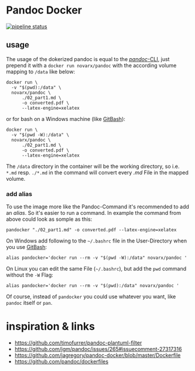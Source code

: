 # Pandoc Docker
[![pipeline status](https://gitlab.com/novarx/pandoc/badges/master/pipeline.svg)](https://gitlab.com/novarx/pandoc/-/commits/master)

## usage
The usage of the dokerized pandoc is equal to the [_pandoc_-CLI](https://pandoc.org/MANUAL.html), just prepend it with a
`docker run novarx/pandoc` with the according volume mapping to `/data` like below: 

```shell script
docker run \
  -v "$(pwd):/data" \
  novarx/pandoc \
      ./02_part1.md \
      -o converted.pdf \
      --latex-engine=xelatex
```

or for bash on a Windows machine (like [GitBash](https://gitforwindows.org#bash)):

```shell script
docker run \
  -v "$(pwd -W):/data" \
  novarx/pandoc \
      ./02_part1.md \
      -o converted.pdf \
      --latex-engine=xelatex
```

The `/data` directory in the container will be the working directory, so i.e. `*.md` resp. `./*.md` in the command
will convert every _.md_ File in the mapped volume. 


### add alias

To use the image more like the Pandoc-Command it's recommended to add an _alias_. So it's easier to run a command.
In example the command from above could look as somple as this:

```shell script
pandocker "./02_part1.md" -o converted.pdf --latex-engine=xelatex
```

On Windows add following to the `~/.bashrc` file in the User-Directory when you use [GitBash](https://gitforwindows.org#bash):

```shell script
alias pandocker='docker run --rm -v "$(pwd -W):/data" novarx/pandoc '
```

On Linux you can edit the same File (`~/.bashrc`), but add the `pwd` command without the `-W` Flag:
```shell script
alias pandocker='docker run --rm -v "$(pwd):/data" novarx/pandoc '
```

Of course, instead of `pandocker` you could use whatever you want, like `pandoc` itself or `pan`.



# inspiration & links
- https://github.com/timofurrer/pandoc-plantuml-filter
- https://github.com/jgm/pandoc/issues/265#issuecomment-27317316
- https://github.com/jagregory/pandoc-docker/blob/master/Dockerfile
- https://github.com/pandoc/dockerfiles
